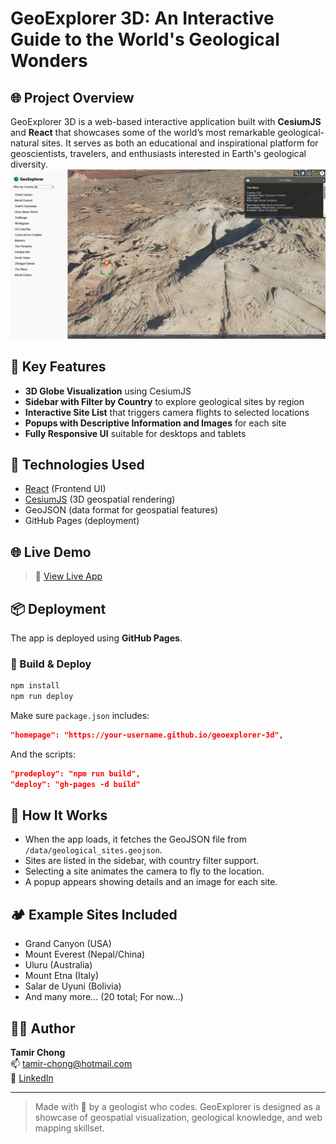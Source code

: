 # GeoExplorer 3D: An Interactive Guide to the World's Geological Wonders

## 🌐 Project Overview
GeoExplorer 3D is a web-based interactive application built with **CesiumJS** and **React** that showcases some of the world’s most remarkable geological-natural sites. It serves as both an educational and inspirational platform for geoscientists, travelers, and enthusiasts interested in Earth's geological diversity.
![Alt Text](geoexplorer/images/thumbnails/geoexplorer_app.png)

## 🎯 Key Features
- **3D Globe Visualization** using CesiumJS
- **Sidebar with Filter by Country** to explore geological sites by region
- **Interactive Site List** that triggers camera flights to selected locations
- **Popups with Descriptive Information and Images** for each site
- **Fully Responsive UI** suitable for desktops and tablets

## 🧪 Technologies Used
- [React](https://reactjs.org/) (Frontend UI)
- [CesiumJS](https://cesium.com/platform/cesiumjs/) (3D geospatial rendering)
- GeoJSON (data format for geospatial features)
- GitHub Pages (deployment)

## 🌐 Live Demo
> 🔗 [View Live App](https://Geofias.github.io/GeoExplorer-3D)

## 📦 Deployment
The app is deployed using **GitHub Pages**.

### 🔧 Build & Deploy
```bash
npm install
npm run deploy
```
Make sure `package.json` includes:
```json
"homepage": "https://your-username.github.io/geoexplorer-3d",
```
And the scripts:
```json
"predeploy": "npm run build",
"deploy": "gh-pages -d build"
```

## 📍 How It Works
- When the app loads, it fetches the GeoJSON file from `/data/geological_sites.geojson`.
- Sites are listed in the sidebar, with country filter support.
- Selecting a site animates the camera to fly to the location.
- A popup appears showing details and an image for each site.

## 🏕 Example Sites Included
- Grand Canyon (USA)
- Mount Everest (Nepal/China)
- Uluru (Australia)
- Mount Etna (Italy)
- Salar de Uyuni (Bolivia)
- And many more… (20 total; For now...)

## 👨‍💻 Author
**Tamir Chong**    
📫 [tamir-chong@hotmail.com](mailto:tamir-chong@hotmail.com)  
🔗 [LinkedIn](https://www.linkedin.com/in/tamirchong/)  

---

> Made with 🌋 by a geologist who codes. GeoExplorer is designed as a showcase of geospatial visualization, geological knowledge, and web mapping skillset.
